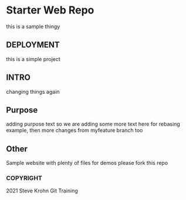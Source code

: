# Starter Web Repo
this is a sample thingy
## DEPLOYMENT
this is a simple project
## INTRO
changing things again
## Purpose
adding purpose text so we are adding some more text here for rebasing example, then more changes from myfeature branch too
## Other
Sample website with plenty of files for demos
please fork this repo
### COPYRIGHT 

2021 Steve Krohn Git Training